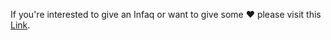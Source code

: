 If you're interested to give an Infaq or want to give some ❤️ please visit this <a href="https://yayasansofa.onpay.my/order/form/tanah-mantau" target="_blank" rel="noopener">Link</a>.
